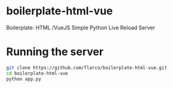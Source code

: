 # boilerplate-html-vue
Boilerplate: HTML /VueJS Simple Python Live Reload Server

# Running the server

```bash
git clone https://github.com/flarco/boilerplate-html-vue.git
cd boilerplate-html-vue
python app.py
```
